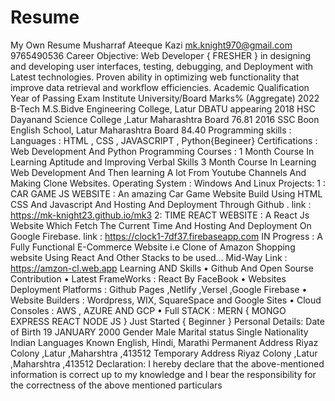 # Resume
My Own Resume
Musharraf Ateeque Kazi
mk.knight970@gmail.com
9765490536
Career Objective:
Web Developer { FRESHER } in designing and developing user interfaces, testing, debugging, and 
Deployment with Latest technologies. Proven ability in optimizing web functionality that improve data 
retrieval and workflow efficiencies.
Academic Qualification
Year of 
Passing
Exam Institute University/Board Marks%
(Aggregate)
2022 B-Tech M.S.Bidve Engineering 
College, Latur
DBATU appearing
2018 HSC Dayanand Science College 
,Latur
Maharashtra Board 76.81
2016 SSC Boon English School,
Latur
Maharashtra Board 84.40
Programming skills :
Languages : HTML , CSS , JAVASCRIPT , Python{Begineer}
Certifications : Web Development And Python Programming
Courses : 1 Month Course In Learning Aptitude and Improving Verbal Skills
 3 Month Course In Learning Web Development And Then learning A lot From
 Youtube Channels And Making Clone Websites.
Operating System : Windows And Linux
Projects:
1 : CAR GAME JS WEBSITE : An amazing Car Game Website Build Using HTML CSS And Javascript 
And Hosting And Deployment Through Github . 
link : https://mk-knight23.github.io/mk3
2: TIME REACT WEBSITE : A React Js Website Which Fetch The Current Time And Hosting And 
Deployment On Google Firebase.
link : https://clock1-7df37.firebaseapp.com
IN Progress : A Fully Functional E-Commerce Website i.e Clone of Amazon Shopping website Using 
React And Other Stacks to be used...
Mid-Way Link : https://amzon-cl.web.app
Learning AND Skills
• Github And Open Sourse Contribution
• Latest FrameWorks : React By FaceBook
• Websites Deployment Platforms : Github Pages ,Netlify ,Versel ,Google Firebase
• Website Builders : Wordpress, WIX, SquareSpace and Google Sites
• Cloud Consoles : AWS , AZURE AND GCP
• Full STACK : MERN { MONGO EXPRESS REACT NODE JS } Just Started { Beginner }
Personal Details:
Date of Birth 19 JANUARY 2000
Gender Male
Marital status Single
Nationality Indian
Languages Known English, Hindi, Marathi
Permanent Address Riyaz Colony ,Latur ,Maharshtra ,413512
Temporary Address Riyaz Colony ,Latur ,Maharshtra ,413512
Declaration:
I hereby declare that the above-mentioned information is correct up to my knowledge and I bear the 
responsibility for the correctness of the above mentioned particulars
